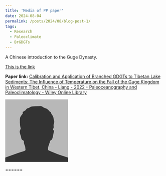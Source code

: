 ```yaml
---
title: 'Media of PP paper'
date: 2024-08-04
permalink: /posts/2024/08/blog-post-1/
tags:
  - Research
  - Paleoclimate
  - BrGDGTs
---
```

A Chinese introduction to the Guge Dynasty.

[This is the link](https://tv.cctv.com/2024/05/17/VIDEclpUs8GqYqi9UiM6EvHX240517.shtml)

**Paper link:** [Calibration and Application of Branched GDGTs to Tibetan Lake Sediments: The Influence of Temperature on the Fall of the Guge Kingdom in Western Tibet, China - Liang - 2022 - Paleoceanography and Paleoclimatology - Wiley Online Library](https://agupubs.onlinelibrary.wiley.com/doi/full/10.1029/2021PA004393)

![alt 属性文本](../images/bio-photo.jpg)


======
